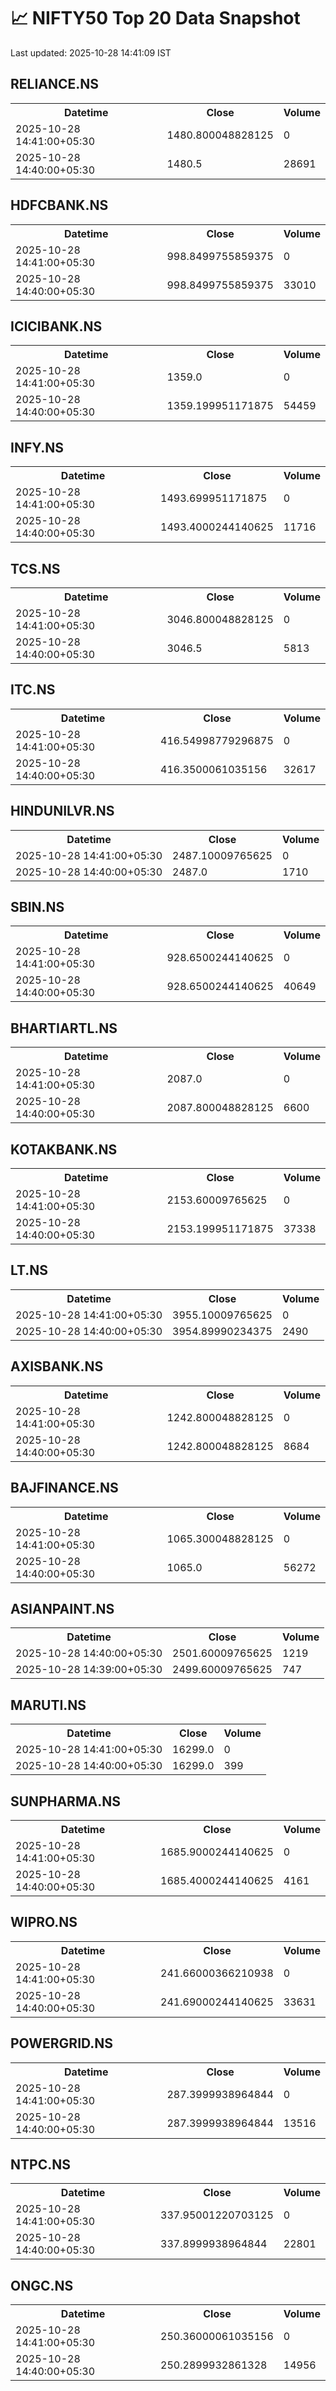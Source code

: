 # 📈 NIFTY50 Top 20 Data Snapshot

Last updated: 2025-10-28 14:41:09 IST

## RELIANCE.NS

<table>
  <tr><th>Datetime</th><th>Close</th><th>Volume</th></tr>
  <tr><td>2025-10-28 14:41:00+05:30</td><td>1480.800048828125</td><td>0</td></tr>
  <tr><td>2025-10-28 14:40:00+05:30</td><td>1480.5</td><td>28691</td></tr>
</table>

## HDFCBANK.NS

<table>
  <tr><th>Datetime</th><th>Close</th><th>Volume</th></tr>
  <tr><td>2025-10-28 14:41:00+05:30</td><td>998.8499755859375</td><td>0</td></tr>
  <tr><td>2025-10-28 14:40:00+05:30</td><td>998.8499755859375</td><td>33010</td></tr>
</table>

## ICICIBANK.NS

<table>
  <tr><th>Datetime</th><th>Close</th><th>Volume</th></tr>
  <tr><td>2025-10-28 14:41:00+05:30</td><td>1359.0</td><td>0</td></tr>
  <tr><td>2025-10-28 14:40:00+05:30</td><td>1359.199951171875</td><td>54459</td></tr>
</table>

## INFY.NS

<table>
  <tr><th>Datetime</th><th>Close</th><th>Volume</th></tr>
  <tr><td>2025-10-28 14:41:00+05:30</td><td>1493.699951171875</td><td>0</td></tr>
  <tr><td>2025-10-28 14:40:00+05:30</td><td>1493.4000244140625</td><td>11716</td></tr>
</table>

## TCS.NS

<table>
  <tr><th>Datetime</th><th>Close</th><th>Volume</th></tr>
  <tr><td>2025-10-28 14:41:00+05:30</td><td>3046.800048828125</td><td>0</td></tr>
  <tr><td>2025-10-28 14:40:00+05:30</td><td>3046.5</td><td>5813</td></tr>
</table>

## ITC.NS

<table>
  <tr><th>Datetime</th><th>Close</th><th>Volume</th></tr>
  <tr><td>2025-10-28 14:41:00+05:30</td><td>416.54998779296875</td><td>0</td></tr>
  <tr><td>2025-10-28 14:40:00+05:30</td><td>416.3500061035156</td><td>32617</td></tr>
</table>

## HINDUNILVR.NS

<table>
  <tr><th>Datetime</th><th>Close</th><th>Volume</th></tr>
  <tr><td>2025-10-28 14:41:00+05:30</td><td>2487.10009765625</td><td>0</td></tr>
  <tr><td>2025-10-28 14:40:00+05:30</td><td>2487.0</td><td>1710</td></tr>
</table>

## SBIN.NS

<table>
  <tr><th>Datetime</th><th>Close</th><th>Volume</th></tr>
  <tr><td>2025-10-28 14:41:00+05:30</td><td>928.6500244140625</td><td>0</td></tr>
  <tr><td>2025-10-28 14:40:00+05:30</td><td>928.6500244140625</td><td>40649</td></tr>
</table>

## BHARTIARTL.NS

<table>
  <tr><th>Datetime</th><th>Close</th><th>Volume</th></tr>
  <tr><td>2025-10-28 14:41:00+05:30</td><td>2087.0</td><td>0</td></tr>
  <tr><td>2025-10-28 14:40:00+05:30</td><td>2087.800048828125</td><td>6600</td></tr>
</table>

## KOTAKBANK.NS

<table>
  <tr><th>Datetime</th><th>Close</th><th>Volume</th></tr>
  <tr><td>2025-10-28 14:41:00+05:30</td><td>2153.60009765625</td><td>0</td></tr>
  <tr><td>2025-10-28 14:40:00+05:30</td><td>2153.199951171875</td><td>37338</td></tr>
</table>

## LT.NS

<table>
  <tr><th>Datetime</th><th>Close</th><th>Volume</th></tr>
  <tr><td>2025-10-28 14:41:00+05:30</td><td>3955.10009765625</td><td>0</td></tr>
  <tr><td>2025-10-28 14:40:00+05:30</td><td>3954.89990234375</td><td>2490</td></tr>
</table>

## AXISBANK.NS

<table>
  <tr><th>Datetime</th><th>Close</th><th>Volume</th></tr>
  <tr><td>2025-10-28 14:41:00+05:30</td><td>1242.800048828125</td><td>0</td></tr>
  <tr><td>2025-10-28 14:40:00+05:30</td><td>1242.800048828125</td><td>8684</td></tr>
</table>

## BAJFINANCE.NS

<table>
  <tr><th>Datetime</th><th>Close</th><th>Volume</th></tr>
  <tr><td>2025-10-28 14:41:00+05:30</td><td>1065.300048828125</td><td>0</td></tr>
  <tr><td>2025-10-28 14:40:00+05:30</td><td>1065.0</td><td>56272</td></tr>
</table>

## ASIANPAINT.NS

<table>
  <tr><th>Datetime</th><th>Close</th><th>Volume</th></tr>
  <tr><td>2025-10-28 14:40:00+05:30</td><td>2501.60009765625</td><td>1219</td></tr>
  <tr><td>2025-10-28 14:39:00+05:30</td><td>2499.60009765625</td><td>747</td></tr>
</table>

## MARUTI.NS

<table>
  <tr><th>Datetime</th><th>Close</th><th>Volume</th></tr>
  <tr><td>2025-10-28 14:41:00+05:30</td><td>16299.0</td><td>0</td></tr>
  <tr><td>2025-10-28 14:40:00+05:30</td><td>16299.0</td><td>399</td></tr>
</table>

## SUNPHARMA.NS

<table>
  <tr><th>Datetime</th><th>Close</th><th>Volume</th></tr>
  <tr><td>2025-10-28 14:41:00+05:30</td><td>1685.9000244140625</td><td>0</td></tr>
  <tr><td>2025-10-28 14:40:00+05:30</td><td>1685.4000244140625</td><td>4161</td></tr>
</table>

## WIPRO.NS

<table>
  <tr><th>Datetime</th><th>Close</th><th>Volume</th></tr>
  <tr><td>2025-10-28 14:41:00+05:30</td><td>241.66000366210938</td><td>0</td></tr>
  <tr><td>2025-10-28 14:40:00+05:30</td><td>241.69000244140625</td><td>33631</td></tr>
</table>

## POWERGRID.NS

<table>
  <tr><th>Datetime</th><th>Close</th><th>Volume</th></tr>
  <tr><td>2025-10-28 14:41:00+05:30</td><td>287.3999938964844</td><td>0</td></tr>
  <tr><td>2025-10-28 14:40:00+05:30</td><td>287.3999938964844</td><td>13516</td></tr>
</table>

## NTPC.NS

<table>
  <tr><th>Datetime</th><th>Close</th><th>Volume</th></tr>
  <tr><td>2025-10-28 14:41:00+05:30</td><td>337.95001220703125</td><td>0</td></tr>
  <tr><td>2025-10-28 14:40:00+05:30</td><td>337.8999938964844</td><td>22801</td></tr>
</table>

## ONGC.NS

<table>
  <tr><th>Datetime</th><th>Close</th><th>Volume</th></tr>
  <tr><td>2025-10-28 14:41:00+05:30</td><td>250.36000061035156</td><td>0</td></tr>
  <tr><td>2025-10-28 14:40:00+05:30</td><td>250.2899932861328</td><td>14956</td></tr>
</table>

